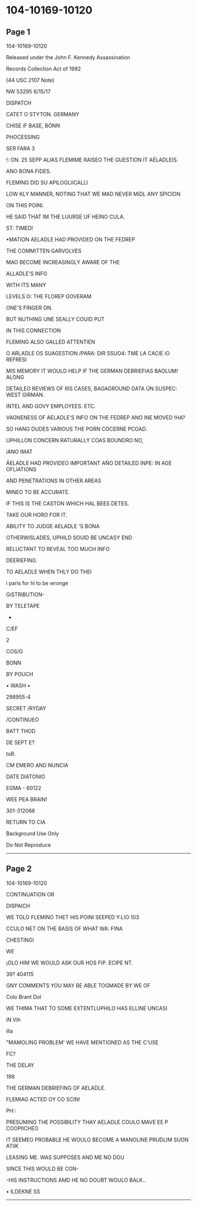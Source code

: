 # 104-10169-10120

## Page 1

104-10169-10120

Released under the John F. Kennedy Assassination

Records Collection Act of 1992

(44 USC 2107 Note)

NW 53295 6/15/17

DISPATCH

CATET O STYTON. GERMANY

CHISE iF BASE, BÓNN

PHOCESSING

SER FARA 3

!: ON. 25 SEPP ALIAS FLEMIME RAISEO THE GUESTION IT AÉLADLEIS.

ANO BONA FIDES.

FLEMING DID SU APILOGLIICALLI

LOW KLY MANNER, NOTING THAT WE MAD NEVER MiDL ANY SPICION

ON THIS POINI.

HE SAID THAT IM THE LUURSE UF HEINO CULA.

ST: TIMED!

•MATION AELADLE HAD PROVIDED ON THE FEDREP

THE COMMITTEN GARVOLVES

MAO BECOME INCREASINGLY AWARE OF THE

ALLADLE'S INFO

WITH ITS MANY

LEVELS O: THE FLOREP GOVERAM

ONE'S FINGER ON.

BUT NUTHING UNE SEALLY COUID PUT

IN THIS CONNECTION

FLEMING ALSO GALLED ATTENTIEN

O ARLADLE OS SUAGESTION /PARA: DIR SSUO4: TME LA CACIE iO REFRESI

MIS MEMORY IT WOULD HELP IF THE GERMAN DEBRIEFIAS BAOLUM! ALONG

DETAILEO REVIEWS OF RIS CASES, BAGAGROUND DATA ÜN SUSPEC: WEST GIRMAN.

INTEL AND GOVY EMPLOYEES. ETC.

VAGNENESS OF AELADLE'S INFO ON THE FEDREP ANO INE MOVED !HA?

SO HANG DUDES VARIOUS THE PORN COCERNE PCOAD.

UPHILLON CONCERN RATURALLY COAS BOUNDRO NO,

iANO IMAT

ÃELADLE HAD PROVIDEO IMPORTANT AÑO DETAILED INPE: IN AGE OFLIATIONS

AND PENETRATIONS IN OTHER AREAS

MINEO TO BE ACCURATE.

IF THIS IS THE CASTON WHICH HAL BEES DETES.

TAKE OUR HORO FOR IT.

ABILITY TO JUDGE AELADLE 'S BONA

OTHERWISLADES, UPHILD SOUID BE UNCASY END

RELUCTANT TO REVEAL TOO MUCH INFO

DEERIEFING.

TO AELADLE WHEN THLY DO THEI

i paris for hi to be wronge

GiSTRIBUTION-

BY TELETAPE

-

C/EF

2

COS/G

BONN

BY POUCH

• WASH •

298955-4

SECRET /RYDAY

/CONTINUEO

BATT THOD

DE SEPT E?

toR.

CM EMERO AND NUNCIA

DATE DIATONIO

EGMA - 60122

WEE PEA BRAIN!

301-312066

RETURN TO CIA

Background Use Only

Do Not Reproduce

---

## Page 2

104-10169-10120

CONTINUATION OR

DISPAICH

WE TOLO FLEMINO THET HIS POINI SEEPED Y:LIO 103

CCULO NET ON THE BASIS OF WHAT WA: FINA

CHESTINGI

WE

¡OLO HIM WE WOULD ASK OUR HOS FIP. ECIPE NT.

39? 404115

GNY COMMENTS YOU MAY BE ABLE TOGMADE BY WE OF

Colo Brant Dol

WE THIMA THAT TO SOME EXTENTLUPHILO HAS ELLINE UNCASI

iN Vih

illa

"MAMOLING PROBLEM' WE HAVE MENTIONED AS THE C'USE

FC?

THE DELAY

198

THE GERMAN DEBRIEFING OF AELADLE.

FLEMIAG ACTED OY CO SCIN!

PH::

PRESUMING THE POSSIBILITY THAY AELADLE COULO MAVE EE P COOPIICHEO

IT SEEMEO PROBABLE HE WOULO BECOME A MANOLINE PRUDLIM SUON ATliK

LEASING ME. WAS SUPPOSES AND ME NO DOU

SINCE THIS WOULD BE CON-

-HIS INSTRUCTIONS AMD HE NO DOUBT WOULO BALK..

• ILDEKNE SS

---

